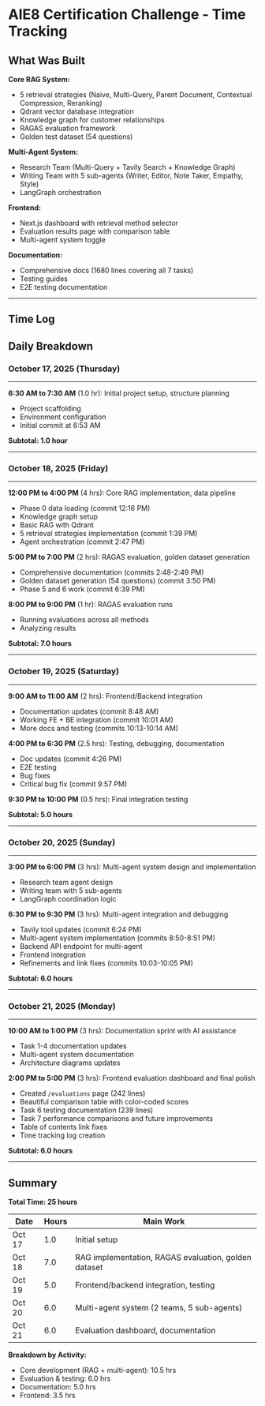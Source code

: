 # AIE8 Certification Challenge - Time Tracking

## What Was Built

**Core RAG System:**
- 5 retrieval strategies (Naive, Multi-Query, Parent Document, Contextual Compression, Reranking)
- Qdrant vector database integration
- Knowledge graph for customer relationships
- RAGAS evaluation framework
- Golden test dataset (54 questions)

**Multi-Agent System:**
- Research Team (Multi-Query + Tavily Search + Knowledge Graph)
- Writing Team with 5 sub-agents (Writer, Editor, Note Taker, Empathy, Style)
- LangGraph orchestration

**Frontend:**
- Next.js dashboard with retrieval method selector
- Evaluation results page with comparison table
- Multi-agent system toggle

**Documentation:**
- Comprehensive docs (1680 lines covering all 7 tasks)
- Testing guides
- E2E testing documentation

---

## Time Log

## Daily Breakdown

### October 17, 2025 (Thursday)
--------------
**6:30 AM to 7:30 AM** (1.0 hr): Initial project setup, structure planning
- Project scaffolding
- Environment configuration
- Initial commit at 6:53 AM

**Subtotal: 1.0 hour**

---

### October 18, 2025 (Friday)
--------------
**12:00 PM to 4:00 PM** (4 hrs): Core RAG implementation, data pipeline
- Phase 0 data loading (commit 12:16 PM)
- Knowledge graph setup
- Basic RAG with Qdrant
- 5 retrieval strategies implementation (commit 1:39 PM)
- Agent orchestration (commit 2:47 PM)

**5:00 PM to 7:00 PM** (2 hrs): RAGAS evaluation, golden dataset generation
- Comprehensive documentation (commits 2:48-2:49 PM)
- Golden dataset generation (54 questions) (commit 3:50 PM)
- Phase 5 and 6 work (commit 6:39 PM)

**8:00 PM to 9:00 PM** (1 hr): RAGAS evaluation runs
- Running evaluations across all methods
- Analyzing results

**Subtotal: 7.0 hours**

---

### October 19, 2025 (Saturday)
--------------
**9:00 AM to 11:00 AM** (2 hrs): Frontend/Backend integration
- Documentation updates (commit 8:48 AM)
- Working FE + BE integration (commit 10:01 AM)
- More docs and testing (commits 10:13-10:14 AM)

**4:00 PM to 6:30 PM** (2.5 hrs): Testing, debugging, documentation
- Doc updates (commit 4:26 PM)
- E2E testing
- Bug fixes
- Critical bug fix (commit 9:57 PM)

**9:30 PM to 10:00 PM** (0.5 hrs): Final integration testing

**Subtotal: 5.0 hours**

---

### October 20, 2025 (Sunday)
--------------
**3:00 PM to 6:00 PM** (3 hrs): Multi-agent system design and implementation
- Research team agent design
- Writing team with 5 sub-agents
- LangGraph coordination logic

**6:30 PM to 9:30 PM** (3 hrs): Multi-agent integration and debugging
- Tavily tool updates (commit 6:24 PM)
- Multi-agent system implementation (commits 8:50-8:51 PM)
- Backend API endpoint for multi-agent
- Frontend integration
- Refinements and link fixes (commits 10:03-10:05 PM)

**Subtotal: 6.0 hours**

---

### October 21, 2025 (Monday)
--------------
**10:00 AM to 1:00 PM** (3 hrs): Documentation sprint with AI assistance
- Task 1-4 documentation updates
- Multi-agent system documentation
- Architecture diagrams updates

**2:00 PM to 5:00 PM** (3 hrs): Frontend evaluation dashboard and final polish
- Created `/evaluations` page (242 lines)
- Beautiful comparison table with color-coded scores
- Task 6 testing documentation (239 lines)
- Task 7 performance comparisons and future improvements
- Table of contents link fixes
- Time tracking log creation

**Subtotal: 6.0 hours**

---

## Summary

**Total Time: 25 hours**

| Date | Hours | Main Work |
|------|-------|-----------|
| Oct 17 | 1.0 | Initial setup |
| Oct 18 | 7.0 | RAG implementation, RAGAS evaluation, golden dataset |
| Oct 19 | 5.0 | Frontend/backend integration, testing |
| Oct 20 | 6.0 | Multi-agent system (2 teams, 5 sub-agents) |
| Oct 21 | 6.0 | Evaluation dashboard, documentation |

**Breakdown by Activity:**
- Core development (RAG + multi-agent): 10.5 hrs
- Evaluation & testing: 6.0 hrs
- Documentation: 5.0 hrs
- Frontend: 3.5 hrs
